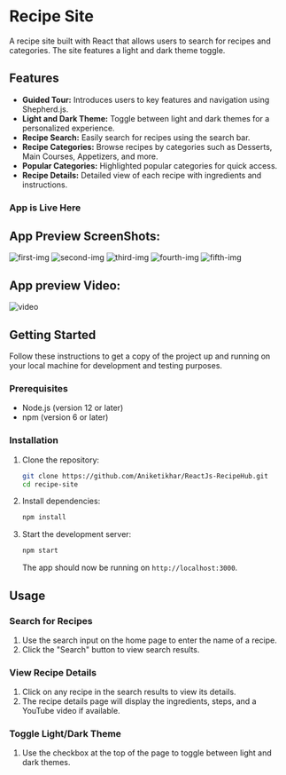 # Recipe Site

A recipe site built with React that allows users to search for recipes and categories. The site features a light and dark theme toggle.

## Features

- **Guided Tour:** Introduces users to key features and navigation using Shepherd.js.
- **Light and Dark Theme:** Toggle between light and dark themes for a personalized experience.
- **Recipe Search:** Easily search for recipes using the search bar.
- **Recipe Categories:** Browse recipes by categories such as Desserts, Main Courses, Appetizers, and more.
- **Popular Categories:** Highlighted popular categories for quick access.
- **Recipe Details:** Detailed view of each recipe with ingredients and instructions.

### App is Live Here


## App Preview ScreenShots:
    
![first-img](https://github.com/Aniketikhar/ReactJs-RecipeHub/assets/96694643/01a5cc2d-a204-4f00-bb86-8ff261861239)
![second-img](https://github.com/Aniketikhar/ReactJs-RecipeHub/assets/96694643/d2c20073-7bbe-4cd1-b314-e8e7288e262b)
![third-img](https://github.com/Aniketikhar/ReactJs-RecipeHub/assets/96694643/f154070c-c3c8-419f-811b-689c5edcc569)
![fourth-img](https://github.com/Aniketikhar/ReactJs-RecipeHub/assets/96694643/0aeffe05-791e-45b5-9a86-073225d4b10e)
![fifth-img](https://github.com/Aniketikhar/ReactJs-RecipeHub/assets/96694643/412fe212-2bc6-4b4f-939e-39e8f5449311)

## App preview Video:
![video](https://youtu.be/Kqq8rP1zQ0w?si=jXW2-9s_ZKns8Rpj)

    

## Getting Started

Follow these instructions to get a copy of the project up and running on your local machine for development and testing purposes.

### Prerequisites

- Node.js (version 12 or later)
- npm (version 6 or later)

### Installation

1. Clone the repository:
    ```sh
    git clone https://github.com/Aniketikhar/ReactJs-RecipeHub.git
    cd recipe-site
    ```

2. Install dependencies:
    ```sh
    npm install
    ```

3. Start the development server:
    ```sh
    npm start
    ```

    The app should now be running on `http://localhost:3000`.

## Usage

### Search for Recipes

1. Use the search input on the home page to enter the name of a recipe.
2. Click the "Search" button to view search results.

### View Recipe Details

1. Click on any recipe in the search results to view its details.
2. The recipe details page will display the ingredients, steps, and a YouTube video if available.

### Toggle Light/Dark Theme

1. Use the checkbox at the top of the page to toggle between light and dark themes.

